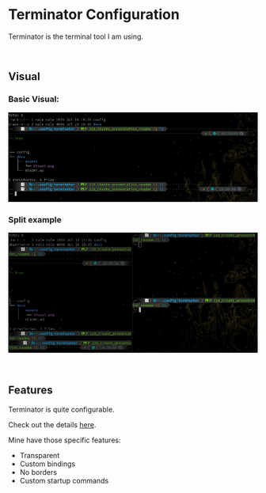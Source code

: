# Terminator Configuration

Terminator is the terminal tool I am using.

<br />

## Visual

### Basic Visual:

![Terminator exemple](./docs/assets/Visual.png)

### Split example

![Split exemple](./docs/assets/Split.png)

<br />

## Features

Terminator is quite configurable.

Check out the details [here](https://github.com/gnome-terminator/terminator).

Mine have those specific features:

- Transparent
- Custom bindings
- No borders
- Custom startup commands
